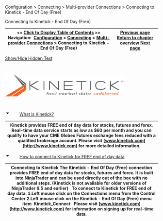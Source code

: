 ﻿


Configuration \> Connecting \> Multi\-provider Connections \> Connecting to Kinetick \- End Of Day (Free) 






















Connecting to Kinetick \- End Of Day (Free) 







| \<\< [Click to Display Table of Contents](connecting_to_kinetick.md) \>\> **Navigation:**     [Configuration](configuration-1.md) \> [Connecting](connecting-1.md) \> [Multi\-provider Connections](multi-provider-connections-1.md) \> Connecting to Kinetick \- End Of Day (Free) | [Previous page](connecting-to-multi-provider-c-1.md) [Return to chapter overview](multi-provider-connections-1.md) [Next page](external_data_feed_connection-1.md) |
| --- | --- |




[Show/Hide Hidden Text](javascript:HMToggleExpandAll(!HMAnyToggleOpen()) "Click to open/close expanding sections")









 


![connecting_to_kinetick_2](connecting_to_kinetick_2.png)


 


![tog_minus](tog_minus-1.gif)        [What is Kinetick?](javascript:HMToggle('toggle','WhatIsKinetick','WhatIsKinetick_ICON'))




| Kinetick provides FREE end of day data for stocks, futures and forex. Real\-time data service starts as low as $60 per month and you can qualify to have your CME Globex Futures exchange fees reduced with a qualified brokerage account. Please visit [www.kinetick.com](http://www.kinetick.com) for more detailed information. |
| --- |



![tog_minus](tog_minus-1.gif)        [How to connect to Kinetick for FREE end of day data](javascript:HMToggle('toggle','HowToConnectToKinetickForFreeEndOfDayData','HowToConnectToKinetickForFreeEndOfDayData_ICON'))




| Connecting to Kinetick The Kinetick \- End Of Day (Free) connection provides FREE end of day data for stocks, futures and forex. It is built into NinjaTrader and can be used directly out of the box with no additional steps. (Kinetick is not available for older versions of NinjaTrader 6\.5 and earlier)   To connect to Kinetick for FREE end of day data: 1\.Left mouse click on the Connections menu from the Control Center 2\.Left mouse click on the Kinetick \- End Of Day (Free) menu item  Kinetick_Connect   Please visit [www.kinetick.com](http://www.kinetick.com) for information on signing up for real\-time data. |
| --- |










